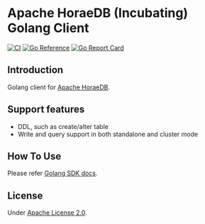 # Apache HoraeDB (Incubating) Golang Client

[![CI](https://github.com/apache/incubator-horaedb-client-go/actions/workflows/CI.yml/badge.svg)](https://github.com/apache/incubator-horaedb-client-go/actions/workflows/CI.yml)
[![Go Reference](https://pkg.go.dev/badge/github.com/apache/incubator-horaedb-client-go.svg)](https://pkg.go.dev/github.com/apache/incubator-horaedb-client-go)
[![Go Report Card](https://goreportcard.com/badge/github.com/apache/incubator-horaedb-client-go)](https://goreportcard.com/report/github.com/apache/incubator-horaedb-client-go)

## Introduction

Golang client for [Apache HoraeDB](https://github.com/apache/incubator-horaedb).

## Support features

- DDL, such as create/alter table
- Write and query support in both standalone and cluster mode

## How To Use

Please refer [Golang SDK docs](https://horaedb.apache.org/en/sdk/go.html).

## License

Under [Apache License 2.0](LICENSE).

